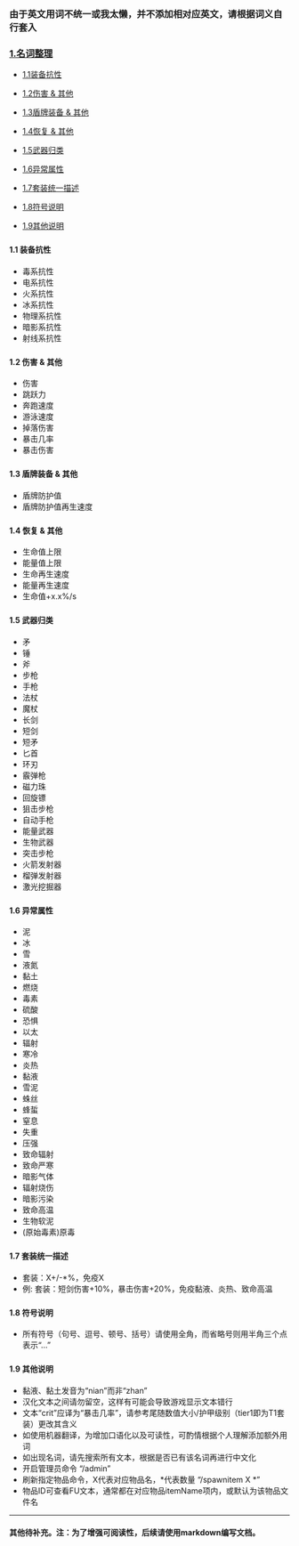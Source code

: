 ### 由于英文用词不统一或我太懒，并不添加相对应英文，请根据词义自行套入

### [1.名词整理](#1)

* [1.1装备抗性](#1.1)

* [1.2伤害 & 其他](#1.2)

* [1.3盾牌装备 & 其他](#1.3)

* [1.4恢复 & 其他](#1.4)

* [1.5武器归类](#1.5)

* [1.6异常属性](#1.6)

* [1.7套装统一描述](#1.7)

* [1.8符号说明](#1.8)

* [1.9其他说明](#1.9)

### <h4 id="1.1">1.1 装备抗性</h4>
* 毒系抗性
* 电系抗性
* 火系抗性
* 冰系抗性
* 物理系抗性
* 暗影系抗性
* 射线系抗性

### <h4 id="1.2">1.2 伤害 & 其他</h4>
* 伤害
* 跳跃力
* 奔跑速度
* 游泳速度
* 掉落伤害
* 暴击几率
* 暴击伤害

### <h4 id="1.3">1.3 盾牌装备 & 其他</h4>
* 盾牌防护值
* 盾牌防护值再生速度

### <h4 id="1.4">1.4 恢复 & 其他</h4>
* 生命值上限
* 能量值上限
* 生命再生速度
* 能量再生速度
* 生命值+x.x%/s

### <h4 id="1.5">1.5 武器归类</h4>
* 矛
* 锤
* 斧
* 步枪
* 手枪
* 法杖
* 魔杖
* 长剑
* 短剑
* 短矛
* 匕首
* 环刃
* 霰弹枪
* 磁力珠
* 回旋镖
* 狙击步枪
* 自动手枪
* 能量武器
* 生物武器
* 突击步枪
* 火箭发射器
* 榴弹发射器
* 激光挖掘器

### <h4 id="1.6">1.6 异常属性</h4>
* 泥
* 冰
* 雪
* 液氮
* 黏土
* 燃烧
* 毒素
* 硫酸
* 恐惧
* 以太
* 辐射
* 寒冷
* 炎热
* 黏液
* 雪泥
* 蛛丝
* 蜂蜇
* 窒息
* 失重
* 压强
* 致命辐射
* 致命严寒
* 暗影气体
* 辐射烧伤
* 暗影污染
* 致命高温
* 生物软泥
* (原始毒素)原毒

### <h4 id="1.7">1.7 套装统一描述</h4>
* 套装：X+/-*%，免疫X
* 例: 套装：短剑伤害+10%，暴击伤害+20%，免疫黏液、炎热、致命高温

### <h4 id="1.8">1.8 符号说明</h4>
* 所有符号（句号、逗号、顿号、括号）请使用全角，而省略号则用半角三个点表示“...”

### <h4 id="1.9">1.9 其他说明</h4>
* 黏液、黏土发音为“nian”而非“zhan”
* 汉化文本之间请勿留空，这样有可能会导致游戏显示文本错行
* 文本“crit”应译为“暴击几率”，请参考尾随数值大小/护甲级别（tier1即为T1套装）更改其含义
* 如使用机器翻译，为增加口语化以及可读性，可酌情根据个人理解添加额外用词
* 如出现名词，请先搜索所有文本，根据是否已有该名词再进行中文化
* 开启管理员命令 “/admin”
* 刷新指定物品命令，X代表对应物品名，*代表数量 “/spawnitem X *”
* 物品ID可查看FU文本，通常都在对应物品itemName项内，或默认为该物品文件名

*****

#### 其他待补充。注：为了增强可阅读性，后续请使用markdown编写文档。
